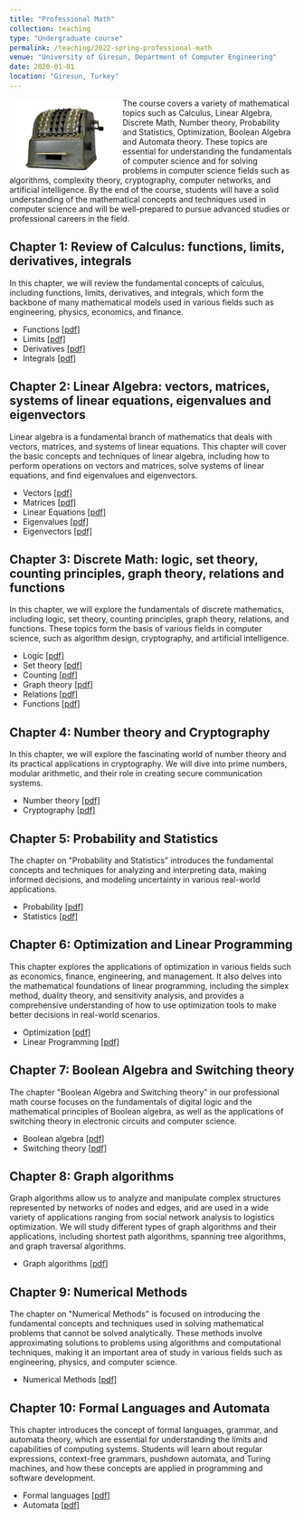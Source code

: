```yaml
---
title: "Professional Math"
collection: teaching
type: "Undergraduate course"
permalink: /teaching/2022-spring-professional-math
venue: "University of Giresun, Department of Computer Engineering"
date: 2020-01-01
location: "Giresun, Turkey"
---
```


<img align="left" width="200" alt="math" src="/images/teaching/professional-math-course.png"> The course covers a variety of mathematical topics such as Calculus, Linear Algebra, Discrete Math, Number theory, Probability and Statistics, Optimization, Boolean Algebra and Automata theory. These topics are essential for understanding the fundamentals of computer science and for solving problems in computer science fields such as algorithms, complexity theory, cryptography, computer networks, and artificial intelligence. By the end of the course, students will have a solid understanding of the mathematical concepts and techniques used in computer science and will be well-prepared to pursue advanced studies or professional careers in the field.

Chapter 1: Review of Calculus: functions, limits, derivatives, integrals
-----

In this chapter, we will review the fundamental concepts of calculus, including functions, limits, derivatives, and integrals, which form the backbone of many mathematical models used in various fields such as engineering, physics, economics, and finance.

* Functions <a href="../files/pro_math/1_functions.pdf">[pdf]</a>
* Limits <a href="../files/pro_math/1_limits.pdf">[pdf]</a>
* Derivatives <a href="../files/pro_math/1_derivatives.pdf">[pdf]</a>
* Integrals <a href="../files/pro_math/1_integrals.pdf">[pdf]</a>

Chapter 2: Linear Algebra: vectors, matrices, systems of linear equations, eigenvalues and eigenvectors
-----

Linear algebra is a fundamental branch of mathematics that deals with vectors, matrices, and systems of linear equations. This chapter will cover the basic concepts and techniques of linear algebra, including how to perform operations on vectors and matrices, solve systems of linear equations, and find eigenvalues and eigenvectors.

* Vectors <a href="../files/pro_math/1_limits.pdf">[pdf]</a>
* Matrices <a href="../files/pro_math/1_limits.pdf">[pdf]</a>
* Linear Equations <a href="../files/pro_math/1_limits.pdf">[pdf]</a>
* Eigenvalues <a href="../files/pro_math/1_limits.pdf">[pdf]</a>
* Eigenvectors <a href="../files/pro_math/1_limits.pdf">[pdf]</a>

Chapter 3: Discrete Math: logic, set theory, counting principles, graph theory, relations and functions
-----

In this chapter, we will explore the fundamentals of discrete mathematics, including logic, set theory, counting principles, graph theory, relations, and functions. These topics form the basis of various fields in computer science, such as algorithm design, cryptography, and artificial intelligence.

* Logic <a href="../files/pro_math/3_logic.pdf">[pdf]</a>
* Set theory <a href="../files/pro_math/1_limits.pdf">[pdf]</a>
* Counting <a href="../files/pro_math/1_limits.pdf">[pdf]</a>
* Graph theory <a href="../files/pro_math/1_limits.pdf">[pdf]</a>
* Relations <a href="../files/pro_math/1_limits.pdf">[pdf]</a>
* Functions <a href="../files/pro_math/1_limits.pdf">[pdf]</a>

Chapter 4: Number theory and Cryptography
-----

In this chapter, we will explore the fascinating world of number theory and its practical applications in cryptography. We will dive into prime numbers, modular arithmetic, and their role in creating secure communication systems.

* Number theory <a href="../files/pro_math/1_limits.pdf">[pdf]</a>
* Cryptography <a href="../files/pro_math/1_limits.pdf">[pdf]</a>

Chapter 5: Probability and Statistics
-----

The chapter on "Probability and Statistics" introduces the fundamental concepts and techniques for analyzing and interpreting data, making informed decisions, and modeling uncertainty in various real-world applications.

* Probability <a href="../files/pro_math/1_limits.pdf">[pdf]</a>
* Statistics <a href="../files/pro_math/1_limits.pdf">[pdf]</a>

Chapter 6: Optimization and Linear Programming
-----

This chapter explores the applications of optimization in various fields such as economics, finance, engineering, and management. It also delves into the mathematical foundations of linear programming, including the simplex method, duality theory, and sensitivity analysis, and provides a comprehensive understanding of how to use optimization tools to make better decisions in real-world scenarios.

* Optimization <a href="../files/pro_math/1_limits.pdf">[pdf]</a>
* Linear Programming <a href="../files/pro_math/1_limits.pdf">[pdf]</a>

Chapter 7: Boolean Algebra and Switching theory
-----

The chapter "Boolean Algebra and Switching theory" in our professional math course focuses on the fundamentals of digital logic and the mathematical principles of Boolean algebra, as well as the applications of switching theory in electronic circuits and computer science.

* Boolean algebra <a href="../files/pro_math/1_limits.pdf">[pdf]</a>
* Switching theory <a href="../files/pro_math/1_limits.pdf">[pdf]</a>

Chapter 8: Graph algorithms
-----

Graph algorithms allow us to analyze and manipulate complex structures represented by networks of nodes and edges, and are used in a wide variety of applications ranging from social network analysis to logistics optimization. We will study different types of graph algorithms and their applications, including shortest path algorithms, spanning tree algorithms, and graph traversal algorithms.

* Graph algorithms <a href="../files/pro_math/1_limits.pdf">[pdf]</a>

Chapter 9: Numerical Methods
-----

The chapter on "Numerical Methods" is focused on introducing the fundamental concepts and techniques used in solving mathematical problems that cannot be solved analytically. These methods involve approximating solutions to problems using algorithms and computational techniques, making it an important area of study in various fields such as engineering, physics, and computer science.

* Numerical Methods <a href="../files/pro_math/1_limits.pdf">[pdf]</a>

Chapter 10: Formal Languages and Automata
-----

This chapter introduces the concept of formal languages, grammar, and automata theory, which are essential for understanding the limits and capabilities of computing systems. Students will learn about regular expressions, context-free grammars, pushdown automata, and Turing machines, and how these concepts are applied in programming and software development.

* Formal languages <a href="../files/pro_math/1_limits.pdf">[pdf]</a>
* Automata <a href="../files/pro_math/1_limits.pdf">[pdf]</a>
